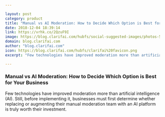 ```yaml
---

layout: post
category: product
title: "Manual vs AI Moderation: How to Decide Which Option is Best for Your Business"
date: 2018-12-04 18:39:14
link: https://vrhk.co/2QzuF9I
image: https://blog.clarifai.com/hubfs/social-suggested-images/photos-5.jpeg#keepProtocol
domain: blog.clarifai.com
author: "blog.clarifai.com"
icon: https://blog.clarifai.com/hubfs/clarifai%20favicon.png
excerpt: "Few technologies have improved moderation more than artificial intelligence (AI). Still, before implementing it, businesses must first determine whether replacing or augmenting their manual moderation team with an AI platform is truly worth their investment."

---
```


### Manual vs AI Moderation: How to Decide Which Option is Best for Your Business

Few technologies have improved moderation more than artificial intelligence (AI). Still, before implementing it, businesses must first determine whether replacing or augmenting their manual moderation team with an AI platform is truly worth their investment.